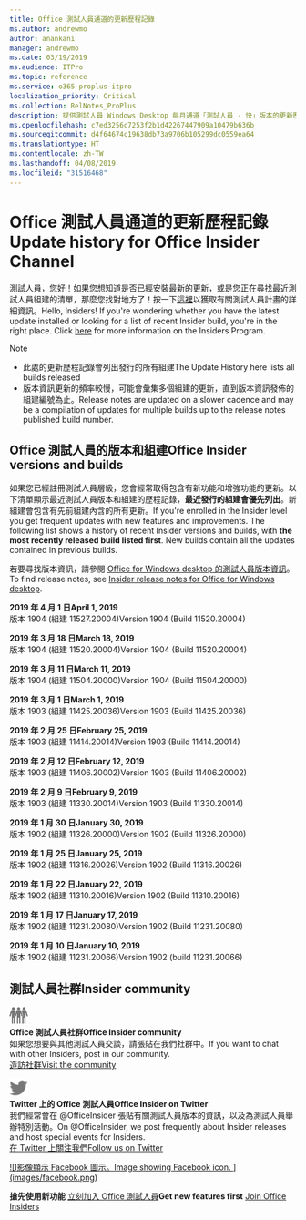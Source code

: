 ```yaml
---
title: Office 測試人員通道的更新歷程記錄
ms.author: andrewmo
author: anankani
manager: andrewmo
ms.date: 03/19/2019
ms.audience: ITPro
ms.topic: reference
ms.service: o365-proplus-itpro
localization_priority: Critical
ms.collection: RelNotes_ProPlus
description: 提供測試人員 Windows Desktop 每月通道「測試人員 - 快」版本的更新歷程記錄
ms.openlocfilehash: c7ed3256c7253f2b1d42267447909a10479b636b
ms.sourcegitcommit: d4f64674c19638db73a9706b105299dc0559ea64
ms.translationtype: HT
ms.contentlocale: zh-TW
ms.lasthandoff: 04/08/2019
ms.locfileid: "31516468"
---
```

# <a name="update-history-for-office-insider-channel"></a><span data-ttu-id="e9ee3-103">Office 測試人員通道的更新歷程記錄</span><span class="sxs-lookup"><span data-stu-id="e9ee3-103">Update history for Office Insider Channel</span></span>

<span data-ttu-id="e9ee3-p101">測試人員，您好！如果您想知道是否已經安裝最新的更新，或是您正在尋找最近測試人員組建的清單，那麼您找對地方了！按一下[這裡](https://insider.office.com/)以獲取有關測試人員計畫的詳細資訊。</span><span class="sxs-lookup"><span data-stu-id="e9ee3-p101">Hello, Insiders! If you're wondering whether you have the latest update installed or looking for a list of recent Insider build, you're in the right place. Click [here](https://insider.office.com/) for more information on the Insiders Program.</span></span>

> [!NOTE]
> - <span data-ttu-id="e9ee3-107">此處的更新歷程記錄會列出發行的所有組建</span><span class="sxs-lookup"><span data-stu-id="e9ee3-107">The Update History here lists all builds released</span></span>
> - <span data-ttu-id="e9ee3-108">版本資訊更新的頻率較慢，可能會彙集多個組建的更新，直到版本資訊發佈的組建編號為止。</span><span class="sxs-lookup"><span data-stu-id="e9ee3-108">Release notes are updated on a slower cadence and may be a compilation of updates for multiple builds up to the release notes published build number.</span></span>



## <a name="office-insider-versions-and-builds"></a><span data-ttu-id="e9ee3-109">Office 測試人員的版本和組建</span><span class="sxs-lookup"><span data-stu-id="e9ee3-109">Office Insider versions and builds</span></span>

<span data-ttu-id="e9ee3-p102">如果您已經註冊測試人員層級，您會經常取得包含有新功能和增強功能的更新。以下清單顯示最近測試人員版本和組建的歷程記錄，**最近發行的組建會優先列出**。新組建會包含有先前組建內含的所有更新。</span><span class="sxs-lookup"><span data-stu-id="e9ee3-p102">If you're enrolled in the Insider level you get frequent updates with new features and improvements. The following list shows a history of recent Insider versions and builds, with **the most recently released build listed first**. New builds contain all the updates contained in previous builds.</span></span> 

<span data-ttu-id="e9ee3-113">若要尋找版本資訊，請參閱 [Office for Windows desktop 的測試人員版本資訊](https://docs.microsoft.com/zh-TW/OfficeUpdates/release-notes-office-insider)。</span><span class="sxs-lookup"><span data-stu-id="e9ee3-113">To find release notes, see [Insider release notes for Office for Windows desktop](https://docs.microsoft.com/zh-TW/OfficeUpdates/release-notes-office-insider).</span></span>

**<span data-ttu-id="e9ee3-114">2019 年 4 月 1 日</span><span class="sxs-lookup"><span data-stu-id="e9ee3-114">April 1, 2019</span></span>**<br/> <span data-ttu-id="e9ee3-115">版本 1904 (組建 11527.20004)</span><span class="sxs-lookup"><span data-stu-id="e9ee3-115">Version 1904 (Build 11520.20004)</span></span><br/>

**<span data-ttu-id="e9ee3-116">2019 年 3 月 18 日</span><span class="sxs-lookup"><span data-stu-id="e9ee3-116">March 18, 2019</span></span>**<br/> <span data-ttu-id="e9ee3-117">版本 1904 (組建 11520.20004)</span><span class="sxs-lookup"><span data-stu-id="e9ee3-117">Version 1904 (Build 11520.20004)</span></span><br/>

**<span data-ttu-id="e9ee3-118">2019 年 3 月 11 日</span><span class="sxs-lookup"><span data-stu-id="e9ee3-118">March 11, 2019</span></span>**<br/> <span data-ttu-id="e9ee3-119">版本 1904 (組建 11504.20000)</span><span class="sxs-lookup"><span data-stu-id="e9ee3-119">Version 1904 (Build 11504.20000)</span></span><br/>

**<span data-ttu-id="e9ee3-120">2019 年 3 月 1 日</span><span class="sxs-lookup"><span data-stu-id="e9ee3-120">March 1, 2019</span></span>**<br/> <span data-ttu-id="e9ee3-121">版本 1903 (組建 11425.20036)</span><span class="sxs-lookup"><span data-stu-id="e9ee3-121">Version 1903 (Build 11425.20036)</span></span><br/> 

**<span data-ttu-id="e9ee3-122">2019 年 2 月 25 日</span><span class="sxs-lookup"><span data-stu-id="e9ee3-122">February 25, 2019</span></span>**<br/> <span data-ttu-id="e9ee3-123">版本 1903 (組建 11414.20014)</span><span class="sxs-lookup"><span data-stu-id="e9ee3-123">Version 1903 (Build 11414.20014)</span></span><br/> 

**<span data-ttu-id="e9ee3-124">2019 年 2 月 12 日</span><span class="sxs-lookup"><span data-stu-id="e9ee3-124">February 12, 2019</span></span>**<br/> <span data-ttu-id="e9ee3-125">版本 1903 (組建 11406.20002)</span><span class="sxs-lookup"><span data-stu-id="e9ee3-125">Version 1903 (Build 11406.20002)</span></span><br/> 

**<span data-ttu-id="e9ee3-126">2019 年 2 月 9 日</span><span class="sxs-lookup"><span data-stu-id="e9ee3-126">February 9, 2019</span></span>**<br/> <span data-ttu-id="e9ee3-127">版本 1903 (組建 11330.20014)</span><span class="sxs-lookup"><span data-stu-id="e9ee3-127">Version 1903 (Build 11330.20014)</span></span><br/> 

**<span data-ttu-id="e9ee3-128">2019 年 1 月 30 日</span><span class="sxs-lookup"><span data-stu-id="e9ee3-128">January 30, 2019</span></span>**<br/> <span data-ttu-id="e9ee3-129">版本 1902 (組建 11326.20000)</span><span class="sxs-lookup"><span data-stu-id="e9ee3-129">Version 1902 (Build 11326.20000)</span></span><br/> 

**<span data-ttu-id="e9ee3-130">2019 年 1 月 25 日</span><span class="sxs-lookup"><span data-stu-id="e9ee3-130">January 25, 2019</span></span>**<br/> <span data-ttu-id="e9ee3-131">版本 1902 (組建 11316.20026)</span><span class="sxs-lookup"><span data-stu-id="e9ee3-131">Version 1902 (Build 11316.20026)</span></span><br/> 

**<span data-ttu-id="e9ee3-132">2019 年 1 月 22 日</span><span class="sxs-lookup"><span data-stu-id="e9ee3-132">January 22, 2019</span></span>**<br/> <span data-ttu-id="e9ee3-133">版本 1902 (組建 11310.20016)</span><span class="sxs-lookup"><span data-stu-id="e9ee3-133">Version 1902 (Build 11310.20016)</span></span><br/> 

**<span data-ttu-id="e9ee3-134">2019 年 1 月 17 日</span><span class="sxs-lookup"><span data-stu-id="e9ee3-134">January 17, 2019</span></span>**<br/> <span data-ttu-id="e9ee3-135">版本 1902 (組建 11231.20080)</span><span class="sxs-lookup"><span data-stu-id="e9ee3-135">Version 1902 (Build 11231.20080)</span></span><br/>

**<span data-ttu-id="e9ee3-136">2019 年 1 月 10 日</span><span class="sxs-lookup"><span data-stu-id="e9ee3-136">January 10, 2019</span></span>**<br/> <span data-ttu-id="e9ee3-137">版本 1902 (組建 11231.20066)</span><span class="sxs-lookup"><span data-stu-id="e9ee3-137">Version 1902 (build 11231.20066)</span></span><br/> 


## <a name="insider-community"></a><span data-ttu-id="e9ee3-138">測試人員社群</span><span class="sxs-lookup"><span data-stu-id="e9ee3-138">Insider community</span></span>

![<span data-ttu-id="e9ee3-139">影像顯示測試人員社群。</span><span class="sxs-lookup"><span data-stu-id="e9ee3-139">Image showing insider community.</span></span> ](images/insidercommunity.png) <br/>
**<span data-ttu-id="e9ee3-140">Office 測試人員社群</span><span class="sxs-lookup"><span data-stu-id="e9ee3-140">Office Insider community</span></span>**<br/> <span data-ttu-id="e9ee3-141">如果您想要與其他測試人員交談，請張貼在我們社群中。</span><span class="sxs-lookup"><span data-stu-id="e9ee3-141">If you want to chat with other Insiders, post in our community.</span></span><br/> 
[<span data-ttu-id="e9ee3-142">造訪社群</span><span class="sxs-lookup"><span data-stu-id="e9ee3-142">Visit the community</span></span>](https://go.microsoft.com/fwlink/?linkid=843493)<br/> 

![<span data-ttu-id="e9ee3-143">影像顯示 Twitter 圖示。</span><span class="sxs-lookup"><span data-stu-id="e9ee3-143">Image showing twitter icon.</span></span> ](images/twitter.png)<br/>
**<span data-ttu-id="e9ee3-144">Twitter 上的 Office 測試人員</span><span class="sxs-lookup"><span data-stu-id="e9ee3-144">Office Insider on Twitter</span></span>**<br/> <span data-ttu-id="e9ee3-145">我們經常會在 @OfficeInsider 張貼有關測試人員版本的資訊，以及為測試人員舉辦特別活動。</span><span class="sxs-lookup"><span data-stu-id="e9ee3-145">On @OfficeInsider, we post frequently about Insider releases and host special events for Insiders.</span></span><br/> 
[<span data-ttu-id="e9ee3-146">在 Twitter 上關注我們</span><span class="sxs-lookup"><span data-stu-id="e9ee3-146">Follow us on Twitter</span></span>](https://go.microsoft.com/fwlink/?linkid=717717)<br/> 

[![I<span data-ttu-id="e9ee3-147">影像顯示 Facebook 圖示。</span><span class="sxs-lookup"><span data-stu-id="e9ee3-147">Image showing Facebook icon. </span></span> <span data-ttu-id="e9ee3-148">]</span><span class="sxs-lookup"><span data-stu-id="e9ee3-148"></span></span>(images/facebook.png)](https://www.facebook.com/sharer.php?u=https://support.office.com/en-us/article/Update-history-for-Office-Insider-for-Windows-desktop-64bbb317-972a-4933-8b82-cc866f0b067c)


<span data-ttu-id="e9ee3-149">**搶先使用新功能**
[立刻加入 Office 測試人員](https://insider.office.com/)</span><span class="sxs-lookup"><span data-stu-id="e9ee3-149">**Get new features first**
[Join Office Insiders](https://insider.office.com/)</span></span>